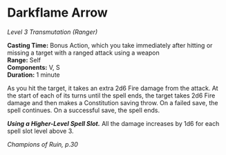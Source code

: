 # Darkflame Arrow
*Level 3 Transmutation (Ranger)*

**Casting Time:** Bonus Action, which you take immediately after hitting or missing a target with a ranged attack using a weapon  
**Range:** Self  
**Components:** V, S  
**Duration:** 1 minute

As you hit the target, it takes an extra 2d6 Fire damage from the attack. At the start of each of its turns until the spell ends, the target takes 2d6 Fire damage and then makes a Constitution saving throw. On a failed save, the spell continues. On a successful save, the spell ends.

***Using a Higher-Level Spell Slot.*** All the damage increases by 1d6 for each spell slot level above 3.


*Champions of Ruin, p.30*